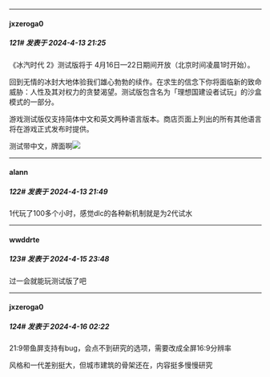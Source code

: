 ﻿
*****

####  jxzeroga0  
##### 121#       发表于 2024-4-13 21:25

《冰汽时代 2》测试版将于 4月16日—22日期间开放（北京时间凌晨1时开始）。

回到无情的冰封大地体验我们雄心勃勃的续作。在求生的信念下你将面临新的致命威胁：人性及其对权力的贪婪渴望。测试版包含名为「理想国建设者试玩」的沙盒模式的一部分。

游戏测试版仅支持简体中文和英文两种语言版本。商店页面上列出的所有其他语言将在游戏正式发布时提供。

测试带中文，牌面啊<img src="https://static.saraba1st.com/image/smiley/face2017/022.png" referrerpolicy="no-referrer">


*****

####  alann  
##### 122#       发表于 2024-4-13 21:49

1代玩了100多个小时，感觉dlc的各种新机制就是为2代试水


*****

####  wwddrte  
##### 123#       发表于 2024-4-15 23:48

过一会就能玩测试版了吧


*****

####  jxzeroga0  
##### 124#       发表于 2024-4-16 02:22

21:9带鱼屏支持有bug，会点不到研究的选项，需要改成全屏16:9分辨率

风格和一代差别挺大，但城市建筑的骨架还在，内容挺多慢慢研究

